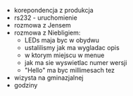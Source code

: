 - korepondencja z produkcja
- rs232 - uruchomienie
- rozmowa z Jensem
- rozmowa z Niebligiem:
	- LEDs maja byc w obydwu
	- ustalilismy jak ma wygladac opis
	- w ktorym miejscu w menue
	- jak ma sie wyswietlac numer wersji
	- "Hello" ma byc millimesach tez
- wizysta na gminazjalnej
- godziny